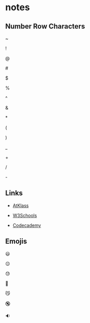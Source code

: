 # notes

## Number Row Characters

~

!

@

\#

$

%

^

&

\*

(

)

_

\+

/ 

\-


## Links

* [AtKlass](https://app.atklass.com/)

* [W3Schools](https://www.w3schools.com/)

* [Codecademy](https://www.codecademy.com/)


## Emojis 

:smiley:

:relieved:

:sweat:

:couple_with_heart:

:smirk_cat:

:mute:

:sound:
